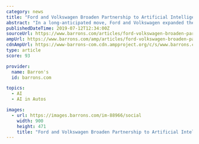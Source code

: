 ```yaml
---
category: news
title: "Ford and Volkswagen Broaden Partnership to Artificial Intelligence, Self-Driving Cars"
abstract: "In a long-anticipated move, Ford and Volkswagen expanded their global partnership, saying they plan to collaborate on electric vehicles as well as autonomous driving and the artificial intelligence that will guide self-driving cars. The deal, which builds ..."
publishedDateTime: 2019-07-12T12:34:00Z
sourceUrl: https://www.barrons.com/articles/ford-volkswagen-broaden-partnership-to-self-driving-cars-51562934807
ampUrl: https://www.barrons.com/amp/articles/ford-volkswagen-broaden-partnership-to-self-driving-cars-51562934807
cdnAmpUrl: https://www-barrons-com.cdn.ampproject.org/c/s/www.barrons.com/amp/articles/ford-volkswagen-broaden-partnership-to-self-driving-cars-51562934807
type: article
score: 93

provider:
  name: Barron's
  id: barrons.com

topics:
  - AI
  - AI in Autos

images:
  - url: https://images.barrons.com/im-88966/social
    width: 900
    height: 471
    title: "Ford and Volkswagen Broaden Partnership to Artificial Intelligence, Self-Driving Cars"
---
```

